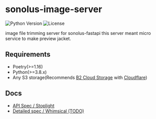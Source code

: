 # sonolus-image-server
![Python Version](https://img.shields.io/badge/python-v3.8-blue)
![License](https://img.shields.io/badge/license-AGPLv3%2B-green)

image file trimming server for sonolus-fastapi
this server meant micro service to make preview jacket.


## Requirements

* Poetry(>=1.16)
* Python(>=3.8.x)
* Any S3 storage(Recommends [B2 Cloud Storage](https://www.backblaze.com/b2/cloud-storage.html) with [Cloudflare](https://cloudflare.com/))


## Docs
- [API Spec / Stoplight](https://sonolus-core.stoplight.io/docs/sub-servers/YXBpOjUxODQ0MDcy-sonolus-image-server)
- [Detailed spec / Whimsical (TODO)](#)
